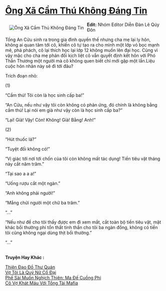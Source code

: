 <a href="https://utruyen.com/ong-xa-cam-thu-khong-dang-tin/17377/" title="Ông Xã Cầm Thú Không Đáng Tin"><h1>Ông Xã Cầm Thú Không Đáng Tin</h1></a><div style="display:table"><img align="right" style="float: left; padding: 10px;" src="https://utruyen.com/images/story/200x260/ong-xa-cam-thu-khong-dang-tin.jpg" alt="Ông Xã Cầm Thú Không Đáng Tin"><b>Edit:</b> Nhóm Editor Diễn Đàn Lê Qúy Đôn<p></p>Tống An Cửu sinh ra trong gia đình quyền thế nhưng cha mẹ lại ly hôn, không ai quan tâm tới cô, khiến cô tự tạo ra cho mình một lớp vỏ bọc mạnh mẽ, phá phách, cô lại thích học lại lớp 12 không muốn lên đại học. Cũng vì vậy mặc cho cha mẹ phản đối kịch liệt cô vẫn quyết định kết hôn với Phó Thần Thương một người mà cô không quen biết chỉ mới gặp một lần.Liệu cuộc hôn nhân này sẽ đi tới đâu?<p></p>Trích đoạn nhỏ: <p></p>(1)<p></p>“Cầm thú! Tôi còn là học sinh cấp ba!”<p></p>“An Cửu, nếu như vậy tôi còn không có phản ứng, đó chính là không bằng cầm thú! Lại nói em già như vậy còn là học sinh cấp ba?”<p></p>“Lại! Già! Vậy! Còn! Không! Già! Bằng! Anh!”<p></p>(2)<p></p>“Hút thuốc lá?”<p></p>“Tuyệt đối không có!”<p></p>“Vị giác tới nơi tới chốn của tôi còn không mất tác dụng! Tiền tiêu vặt tháng này cắt năm trăm.”<p></p>“Tại sao a a a!”<p></p>“Uống rượu cắt một ngàn.”<p></p>“Anh không phải người!”<p></p>“Mắng chửi người một chữ ba trăm.”<p></p>“…”<p></p>“Nếu như để cho tôi thấy được em đi xem mắt, cắt toàn bộ tiền tiêu vặt, mặt khác bồi thường phí tổn thất tinh thần cho tôi ba ngàn đồng, không có tiền tôi cũng không ngại dùng thịt bồi thường.”<p></p>“…”</div><p><br><b>Truyện Hay Khác :</b></p><a href="https://utruyen.com/thien-dao-do-thu-quan/16819/" alt="Thiên Đạo Đồ Thư Quán">Thiên Đạo Đồ Thư Quán</a><br/><a href="https://www.flickr.com/photos/184340401@N07/48818900781/" alt="Vợ Tôi Là Quý Nữ Cổ Đại">Vợ Tôi Là Quý Nữ Cổ Đại</a><br/><a href="https://github.com/quanluxury/ngontinhhot/tree/master/truyenhay/16146/" alt="Phế Sài Muốn Nghịch Thiên: Ma Đế Cuồng Phi">Phế Sài Muốn Nghịch Thiên: Ma Đế Cuồng Phi</a><br/><a href="https://truyenngontinhay.wordpress.com/2019/10/03/co-vo-khat-mau-voi-tong-tai-mafia/" alt="Cô Vợ Khát Máu Với Tổng Tài Mafia">Cô Vợ Khát Máu Với Tổng Tài Mafia</a><br/>